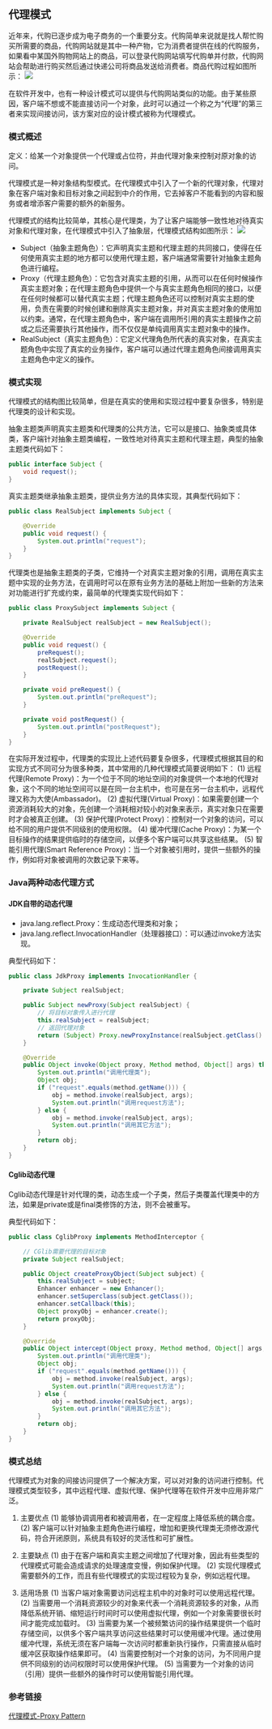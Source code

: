 ## 代理模式

近年来，代购已逐步成为电子商务的一个重要分支。代购简单来说就是找人帮忙购买所需要的商品，代购网站就是其中一种产物，它为消费者提供在线的代购服务，如果看中某国外购物网站上的商品，可以登录代购网站填写代购单并付款，代购网站会帮助进行购买然后通过快递公司将商品发送给消费者。商品代购过程如图所示：
![](image/商品代购过程图.jpg)

在软件开发中，也有一种设计模式可以提供与代购网站类似的功能。由于某些原因，客户端不想或不能直接访问一个对象，此时可以通过一个称之为“代理”的第三者来实现间接访问，该方案对应的设计模式被称为代理模式。

### 模式概述

定义：给某一个对象提供一个代理或占位符，并由代理对象来控制对原对象的访问。

代理模式是一种对象结构型模式。在代理模式中引入了一个新的代理对象，代理对象在客户端对象和目标对象之间起到中介的作用，它去掉客户不能看到的内容和服务或者增添客户需要的额外的新服务。

代理模式的结构比较简单，其核心是代理类，为了让客户端能够一致性地对待真实对象和代理对象，在代理模式中引入了抽象层，代理模式结构如图所示：
![](image/代理模式结构图.jpg)

* Subject（抽象主题角色）：它声明真实主题和代理主题的共同接口，使得在任何使用真实主题的地方都可以使用代理主题，客户端通常需要针对抽象主题角色进行编程。
* Proxy（代理主题角色）：它包含对真实主题的引用，从而可以在任何时候操作真实主题对象；在代理主题角色中提供一个与真实主题角色相同的接口，以便在任何时候都可以替代真实主题；代理主题角色还可以控制对真实主题的使用，负责在需要的时候创建和删除真实主题对象，并对真实主题对象的使用加以约束。通常，在代理主题角色中，客户端在调用所引用的真实主题操作之前或之后还需要执行其他操作，而不仅仅是单纯调用真实主题对象中的操作。
* RealSubject（真实主题角色）：它定义代理角色所代表的真实对象，在真实主题角色中实现了真实的业务操作，客户端可以通过代理主题角色间接调用真实主题角色中定义的操作。

### 模式实现

代理模式的结构图比较简单，但是在真实的使用和实现过程中要复杂很多，特别是代理类的设计和实现。

抽象主题类声明真实主题类和代理类的公共方法，它可以是接口、抽象类或具体类，客户端针对抽象主题类编程，一致性地对待真实主题和代理主题，典型的抽象主题类代码如下：
```java
public interface Subject {
    void request();
}

```

真实主题类继承抽象主题类，提供业务方法的具体实现，其典型代码如下：

```java
public class RealSubject implements Subject {

    @Override
    public void request() {
        System.out.println("request");
    }
}
```

代理类也是抽象主题类的子类，它维持一个对真实主题对象的引用，调用在真实主题中实现的业务方法，在调用时可以在原有业务方法的基础上附加一些新的方法来对功能进行扩充或约束，最简单的代理类实现代码如下：
```java
public class ProxySubject implements Subject {

    private RealSubject realSubject = new RealSubject();

    @Override
    public void request() {
        preRequest();
        realSubject.request();
        postRequest();
    }

    private void preRequest() {
        System.out.println("preRequest");
    }

    private void postRequest() {
        System.out.println("postRequest");
    }
}
```

在实际开发过程中，代理类的实现比上述代码要复杂很多，代理模式根据其目的和实现方式不同可分为很多种类，其中常用的几种代理模式简要说明如下：
(1) 远程代理(Remote Proxy)：为一个位于不同的地址空间的对象提供一个本地的代理对象，这个不同的地址空间可以是在同一台主机中，也可是在另一台主机中，远程代理又称为大使(Ambassador)。
(2) 虚拟代理(Virtual Proxy)：如果需要创建一个资源消耗较大的对象，先创建一个消耗相对较小的对象来表示，真实对象只在需要时才会被真正创建。
(3) 保护代理(Protect Proxy)：控制对一个对象的访问，可以给不同的用户提供不同级别的使用权限。
(4) 缓冲代理(Cache Proxy)：为某一个目标操作的结果提供临时的存储空间，以便多个客户端可以共享这些结果。
(5) 智能引用代理(Smart Reference Proxy)：当一个对象被引用时，提供一些额外的操作，例如将对象被调用的次数记录下来等。

### Java两种动态代理方式

#### JDK自带的动态代理
* java.lang.reflect.Proxy：生成动态代理类和对象；
* java.lang.reflect.InvocationHandler（处理器接口）：可以通过invoke方法实现。

典型代码如下：
```java
public class JdkProxy implements InvocationHandler {

    private Subject realSubject;

    public Subject newProxy(Subject realSubject) {
        // 将目标对象传入进行代理
        this.realSubject = realSubject;
        // 返回代理对象
        return (Subject) Proxy.newProxyInstance(realSubject.getClass().getClassLoader(), realSubject.getClass().getInterfaces(), this);
    }

    @Override
    public Object invoke(Object proxy, Method method, Object[] args) throws Throwable {
        System.out.println("调用代理类");
        Object obj;
        if ("request".equals(method.getName())) {
            obj = method.invoke(realSubject, args);
            System.out.println("调用request方法");
        } else {
            obj = method.invoke(realSubject, args);
            System.out.println("调用其它方法");
        }
        return obj;
    }
}
```

#### Cglib动态代理

Cglib动态代理是针对代理的类，动态生成一个子类，然后子类覆盖代理类中的方法，如果是private或是final类修饰的方法，则不会被重写。

典型代码如下：
```java
public class CglibProxy implements MethodInterceptor {

    // CGlib需要代理的目标对象
    private Subject realSubject;

    public Object createProxyObject(Subject subject) {
        this.realSubject = subject;
        Enhancer enhancer = new Enhancer();
        enhancer.setSuperclass(subject.getClass());
        enhancer.setCallback(this);
        Object proxyObj = enhancer.create();
        return proxyObj;
    }

    @Override
    public Object intercept(Object proxy, Method method, Object[] args, MethodProxy methodProxy) throws Throwable {
        System.out.println("调用代理类");
        Object obj;
        if ("request".equals(method.getName())) {
            obj = method.invoke(realSubject, args);
            System.out.println("调用request方法");
        } else {
            obj = method.invoke(realSubject, args);
            System.out.println("调用其它方法");
        }
        return obj;
    }
}
```

### 模式总结

代理模式为对象的间接访问提供了一个解决方案，可以对对象的访问进行控制。代理模式类型较多，其中远程代理、虚拟代理、保护代理等在软件开发中应用非常广泛。

1. 主要优点
(1) 能够协调调用者和被调用者，在一定程度上降低系统的耦合度。
(2) 客户端可以针对抽象主题角色进行编程，增加和更换代理类无须修改源代码，符合开闭原则，系统具有较好的灵活性和可扩展性。

2. 主要缺点
(1) 由于在客户端和真实主题之间增加了代理对象，因此有些类型的代理模式可能会造成请求的处理速度变慢，例如保护代理。
(2) 实现代理模式需要额外的工作，而且有些代理模式的实现过程较为复杂，例如远程代理。

3. 适用场景
(1) 当客户端对象需要访问远程主机中的对象时可以使用远程代理。
(2) 当需要用一个消耗资源较少的对象来代表一个消耗资源较多的对象，从而降低系统开销、缩短运行时间时可以使用虚拟代理，例如一个对象需要很长时间才能完成加载时。
(3) 当需要为某一个被频繁访问的操作结果提供一个临时存储空间，以供多个客户端共享访问这些结果时可以使用缓冲代理。通过使用缓冲代理，系统无须在客户端每一次访问时都重新执行操作，只需直接从临时缓冲区获取操作结果即可。
(4) 当需要控制对一个对象的访问，为不同用户提供不同级别的访问权限时可以使用保护代理。
(5) 当需要为一个对象的访问（引用）提供一些额外的操作时可以使用智能引用代理。

### 参考链接
[代理模式-Proxy Pattern](https://gof.quanke.name/%E4%BB%A3%E7%90%86%E6%A8%A1%E5%BC%8F-Proxy%20Pattern.html)





